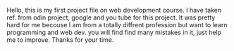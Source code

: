 Hello, this is my first project file on web development course. I have taken ref. from odin project, google and you tube for this project. It was pretty hard for me becouse I am from a totally diffrent profession but want to learn programming and web dev. you will find find many mistakes in it, just help me to improve. Thanks for your time.